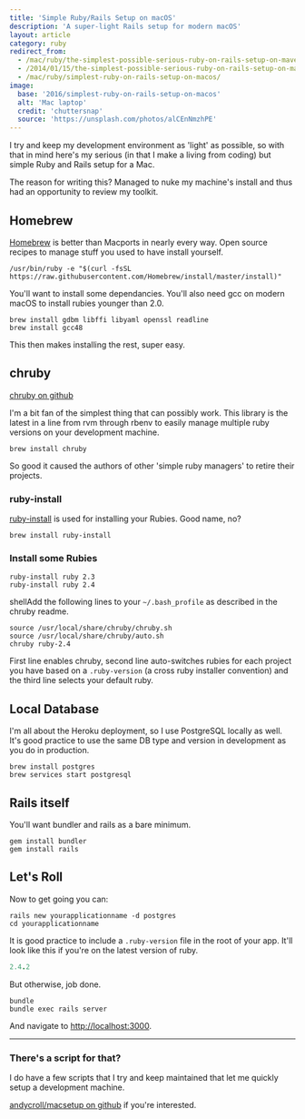 ```yaml
---
title: 'Simple Ruby/Rails Setup on macOS'
description: 'A super-light Rails setup for modern macOS'
layout: article
category: ruby
redirect_from:
  - /mac/ruby/the-simplest-possible-serious-ruby-on-rails-setup-on-mavericks/
  - /2014/01/15/the-simplest-possible-serious-ruby-on-rails-setup-on-mavericks/
  - /mac/ruby/simplest-ruby-on-rails-setup-on-macos/
image:
  base: '2016/simplest-ruby-on-rails-setup-on-macos'
  alt: 'Mac laptop'
  credit: 'chuttersnap'
  source: 'https://unsplash.com/photos/alCEnNmzhPE'
---
```


I try and keep my development environment as 'light' as possible, so with that in mind here's my serious (in that I make a living from coding) but simple Ruby and Rails setup for a Mac.

The reason for writing this? Managed to nuke my machine's install and thus had an opportunity to review my toolkit.

## Homebrew

[Homebrew](http://brew.sh) is better than Macports in nearly every way. Open source recipes to manage stuff you used to have install yourself.

```shell
/usr/bin/ruby -e "$(curl -fsSL https://raw.githubusercontent.com/Homebrew/install/master/install)"
```

You'll want to install some dependancies. You'll also need gcc on modern macOS to install rubies younger than 2.0.

```shell
brew install gdbm libffi libyaml openssl readline
brew install gcc48
```

This then makes installing the rest, super easy.

## chruby

[chruby on github](https://github.com/postmodern/chruby)

I'm a bit fan of the simplest thing that can possibly work. This library is the latest in a line from rvm through rbenv to easily manage multiple ruby versions on your development machine.

```shell
brew install chruby
```

So good it caused the authors of other 'simple ruby managers' to retire their projects.

### ruby-install

[ruby-install](https://github.com/postmodern/ruby-install) is used for installing your Rubies. Good name, no?

```shell
brew install ruby-install
```

### Install some Rubies

```shell
ruby-install ruby 2.3
ruby-install ruby 2.4
```

shellAdd the following lines to your `~/.bash_profile` as described in the chruby readme.

    source /usr/local/share/chruby/chruby.sh
    source /usr/local/share/chruby/auto.sh
    chruby ruby-2.4

First line enables chruby, second line auto-switches rubies for each project you have based on a `.ruby-version` (a cross ruby installer convention) and the third line selects your default ruby.

## Local Database

I'm all about the Heroku deployment, so I use PostgreSQL locally as well. It's good practice to use the same DB type and version in development as you do in production.

```shell
brew install postgres
brew services start postgresql
```

## Rails itself

You'll want bundler and rails as a bare minimum.

```shell
gem install bundler
gem install rails
```

## Let's Roll

Now to get going you can:

```shell
rails new yourapplicationname -d postgres
cd yourapplicationname
```

It is good practice to include a `.ruby-version` file in the root of your app. It'll look like this if you're on the latest version of ruby.

```ruby
2.4.2
```

But otherwise, job done.

```shell
bundle
bundle exec rails server
```

And navigate to [http://localhost:3000](http://localhost:3000).

-----

### There's a script for that?

I do have a few scripts that I try and keep maintained that let me quickly setup a development machine.

[andycroll/macsetup on github](https://github.com/andycroll/macsetup) if you're interested.
